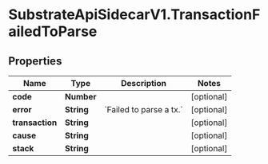 # SubstrateApiSidecarV1.TransactionFailedToParse

## Properties

Name | Type | Description | Notes
------------ | ------------- | ------------- | -------------
**code** | **Number** |  | [optional] 
**error** | **String** | &#x60;Failed to parse a tx.&#x60; | [optional] 
**transaction** | **String** |  | [optional] 
**cause** | **String** |  | [optional] 
**stack** | **String** |  | [optional] 


